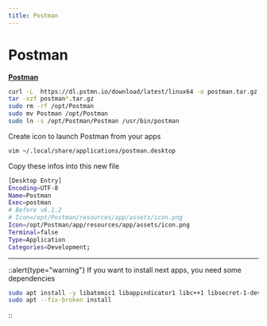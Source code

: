 ```yaml
---
title: Postman
---
```


# Postman

[**Postman**](https://www.postman.com/)

```bash
curl -L  https://dl.pstmn.io/download/latest/linux64 -o postman.tar.gz
tar -xzf postman*.tar.gz
sudo rm -rf /opt/Postman
sudo mv Postman /opt/Postman
sudo ln -s /opt/Postman/Postman /usr/bin/postman
```

Create icon to launch Postman from your apps

```bash
vim ~/.local/share/applications/postman.desktop
```

Copy these infos into this new file

```bash [~/.local/share/applications/postman.desktop]
[Desktop Entry]
Encoding=UTF-8
Name=Postman
Exec=postman
# Before v6.1.2
# Icon=/opt/Postman/resources/app/assets/icon.png
Icon=/opt/Postman/app/resources/app/assets/icon.png
Terminal=false
Type=Application
Categories=Development;
```

---

::alert{type="warning"}
If you want to install next apps, you need some dependencies

```bash
sudo apt install -y libatomic1 libappindicator1 libc++1 libsecret-1-dev gconf2
sudo apt --fix-broken install
```
::
